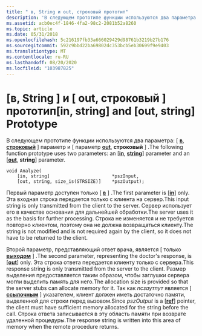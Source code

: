 ```yaml
---
title: " в, String и out, строковый прототип"
description: 'В следующем прототипе функции используются два параметра: "\ in", "String \" и "\ out", "String \".'
ms.assetid: acb0ec4f-1846-4fa2-98c2-2081b52a8260
ms.topic: article
ms.date: 05/31/2018
ms.openlocfilehash: 5c216197fb33a666029429d98761b3219b27b176
ms.sourcegitcommit: 592c9bbd22ba69802dc353bcb5eb30699f9e9403
ms.translationtype: MT
ms.contentlocale: ru-RU
ms.lasthandoff: 08/20/2020
ms.locfileid: "103987825"
---
```

# <a name="in-string-and-out-string-prototype"></a><span data-ttu-id="6f1af-103">\[в, String \] и \[ out, строковый \] прототип</span><span class="sxs-lookup"><span data-stu-id="6f1af-103">\[in, string\] and \[out, string\] Prototype</span></span>

<span data-ttu-id="6f1af-104">В следующем прототипе функции используются два параметра: \[ [**в**](/windows/desktop/Midl/in), [**строковый**](/windows/desktop/Midl/string) \] параметр и \[ параметр [**out**](/windows/desktop/Midl/out-idl), **строковый** \] .</span><span class="sxs-lookup"><span data-stu-id="6f1af-104">The following function prototype uses two parameters: an \[[**in**](/windows/desktop/Midl/in), [**string**](/windows/desktop/Midl/string)\] parameter and an \[[**out**](/windows/desktop/Midl/out-idl), **string**\] parameter.</span></span>

``` syntax
void Analyze(
    [in, string]                       *pszInput,
    [out, string, size_is(STRSIZE)]    *pszOutput);
```

<span data-ttu-id="6f1af-105">Первый параметр доступен только \[ [**в**](/windows/desktop/Midl/in) \] .</span><span class="sxs-lookup"><span data-stu-id="6f1af-105">The first parameter is \[[**in**](/windows/desktop/Midl/in)\] only.</span></span> <span data-ttu-id="6f1af-106">Эта входная строка передается только с клиента на сервер.</span><span class="sxs-lookup"><span data-stu-id="6f1af-106">This input string is only transmitted from the client to the server.</span></span> <span data-ttu-id="6f1af-107">Сервер использует его в качестве основания для дальнейшей обработки.</span><span class="sxs-lookup"><span data-stu-id="6f1af-107">The server uses it as the basis for further processing.</span></span> <span data-ttu-id="6f1af-108">Строка не изменяется и не требуется повторно клиентом, поэтому она не должна возвращаться клиенту.</span><span class="sxs-lookup"><span data-stu-id="6f1af-108">The string is not modified and is not required again by the client, so it does not have to be returned to the client.</span></span>

<span data-ttu-id="6f1af-109">Второй параметр, представляющий ответ врача, является \[ только [**выходом**](/windows/desktop/Midl/out-idl) \] .</span><span class="sxs-lookup"><span data-stu-id="6f1af-109">The second parameter, representing the doctor's response, is \[[**out**](/windows/desktop/Midl/out-idl)\] only.</span></span> <span data-ttu-id="6f1af-110">Эта строка ответа передается клиенту только с сервера.</span><span class="sxs-lookup"><span data-stu-id="6f1af-110">This response string is only transmitted from the server to the client.</span></span> <span data-ttu-id="6f1af-111">Размер выделения предоставляется таким образом, чтобы заглушки сервера могли выделить память для него.</span><span class="sxs-lookup"><span data-stu-id="6f1af-111">The allocation size is provided so that the server stubs can allocate memory for it.</span></span> <span data-ttu-id="6f1af-112">Так как *псзаутпут* является \[ [**ссылочным**](/windows/desktop/Midl/ref) \] указателем, клиент должен иметь достаточно памяти, выделенной для строки перед вызовом.</span><span class="sxs-lookup"><span data-stu-id="6f1af-112">Since *pszOutput* is a \[[**ref**](/windows/desktop/Midl/ref)\] pointer, the client must have sufficient memory allocated for the string before the call.</span></span> <span data-ttu-id="6f1af-113">Строка ответа записывается в эту область памяти при возврате удаленной процедуры.</span><span class="sxs-lookup"><span data-stu-id="6f1af-113">The response string is written into this area of memory when the remote procedure returns.</span></span>

 

 